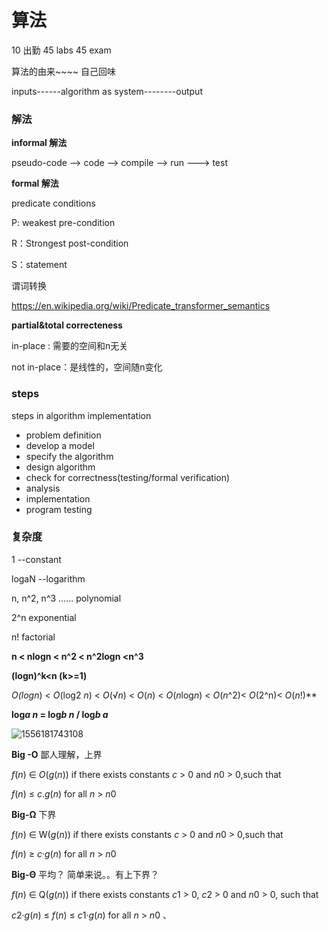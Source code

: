 # 算法

10 出勤  45 labs  45 exam

算法的由来~~~~  自己回味

inputs------algorithm as system--------output

### 解法

**informal 解法**

pseudo-code  -->  code --> compile --> run ---> test

**formal 解法**

predicate conditions

P:  weakest pre-condition

R：Strongest post-condition

S：statement

谓词转换

https://en.wikipedia.org/wiki/Predicate_transformer_semantics

**partial&total correcteness**



in-place : 需要的空间和n无关

not in-place：是线性的，空间随n变化

### steps

steps in algorithm implementation

- problem definition
- develop a model
- specify the algorithm
- design algorithm
- check for correctness(testing/formal verification)
- analysis
- implementation
- program testing





### 复杂度

1 --constant

logaN  --logarithm

n, n^2, n^3 …… polynomial

2^n  exponential

n!    factorial

**n < nlogn <  n^2 < n^2logn <n^3**

**(logn)^k<n  (k>=1)**

***O*(log*n*) < *O*(log2 *n*) < *O*(√*n*) < *O*(*n*) < *O*(*n*log*n*) < *O*(*n*^2)< *O*(2^n)< *O*(*n*!)**

**log*a* *n* = log*b* *n* / log*b* *a*** 

![1556181743108](C:\Users\Emily_Chen\AppData\Roaming\Typora\typora-user-images\1556181743108.png)

**Big -O** 鄙人理解，上界

*f*(*n*) ∈ *O*(*g*(*n*)) if there exists constants *c* > 0 and *n*0 > 0,such that

   *f*(*n*) ≤ *c*.*g*(*n*)  for all  *n* > *n*0 

**Big-Ω** 下界

*f*(*n*) ∈ W(*g*(*n*)) if there exists constants *c* > 0 and *n*0 > 0,such that

   *f*(*n*) ≥ *c*·*g*(*n*)  for all  *n* > *n*0 

**Big-Θ**  平均？ 简单来说。。有上下界？

*f*(*n*) ∈ Q(*g*(*n*)) if there exists constants *c*1 > 0, *c*2 > 0 and *n*0 > 0, such that

  *c*2·*g*(*n*) ≤ *f*(*n*) ≤ *c*1·*g*(*n*)  for all  *n* > *n*0 、